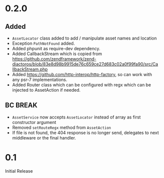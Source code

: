 # 0.2.0

## Added

* `AssetLocator` class added to add / manipulate asset names and location
* Exception `PathNotFound` added.
* Added phpunit as require-dev dependency.
* Added CallbackStream which is copied from https://github.com/zendframework/zend-diactoros/blob/83e8d98b9915de76c659ce27d683c02a0f99fa90/src/CallbackStream.php
* Added https://github.com/http-interop/http-factory, so can work with any psr-7 implementations.
* Added Router class which can be configured with regx which can be injected to AssetAction if needed.

## BC BREAK

* `AssetService` now accepts `AssetLocator` instead of array as first constructor argument
* Removed `setRouteRegx` method from `AssetAction`
* If file is not found, the 404 response is no longer send, delegates to next middleware or the final handler.

# 0.1

Initial Release
